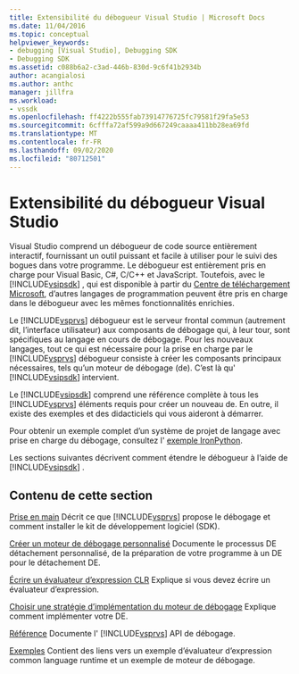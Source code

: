 ```yaml
---
title: Extensibilité du débogueur Visual Studio | Microsoft Docs
ms.date: 11/04/2016
ms.topic: conceptual
helpviewer_keywords:
- debugging [Visual Studio], Debugging SDK
- Debugging SDK
ms.assetid: c088b6a2-c3ad-446b-830d-9c6f41b2934b
author: acangialosi
ms.author: anthc
manager: jillfra
ms.workload:
- vssdk
ms.openlocfilehash: ff4222b555fab73914776725fc79581f29fa5e53
ms.sourcegitcommit: 6cfffa72af599a9d667249caaaa411bb28ea69fd
ms.translationtype: MT
ms.contentlocale: fr-FR
ms.lasthandoff: 09/02/2020
ms.locfileid: "80712501"
---
```

# <a name="visual-studio-debugger-extensibility"></a>Extensibilité du débogueur Visual Studio
Visual Studio comprend un débogueur de code source entièrement interactif, fournissant un outil puissant et facile à utiliser pour le suivi des bogues dans votre programme. Le débogueur est entièrement pris en charge pour Visual Basic, C#, C/C++ et JavaScript. Toutefois, avec le [!INCLUDE[vsipsdk](../../extensibility/includes/vsipsdk_md.md)] , qui est disponible à partir du [Centre de téléchargement Microsoft](https://www.microsoft.com/download/details.aspx?id=21835), d’autres langages de programmation peuvent être pris en charge dans le débogueur avec les mêmes fonctionnalités enrichies.

 Le [!INCLUDE[vsprvs](../../code-quality/includes/vsprvs_md.md)] débogueur est le serveur frontal commun (autrement dit, l’interface utilisateur) aux composants de débogage qui, à leur tour, sont spécifiques au langage en cours de débogage. Pour les nouveaux langages, tout ce qui est nécessaire pour la prise en charge par le [!INCLUDE[vsprvs](../../code-quality/includes/vsprvs_md.md)] débogueur consiste à créer les composants principaux nécessaires, tels qu’un moteur de débogage (de). C’est là qu' [!INCLUDE[vsipsdk](../../extensibility/includes/vsipsdk_md.md)] intervient.

 Le [!INCLUDE[vsipsdk](../../extensibility/includes/vsipsdk_md.md)] comprend une référence complète à tous les [!INCLUDE[vsprvs](../../code-quality/includes/vsprvs_md.md)] éléments requis pour créer un nouveau de. En outre, il existe des exemples et des didacticiels qui vous aideront à démarrer.

 Pour obtenir un exemple complet d’un système de projet de langage avec prise en charge du débogage, consultez l' [exemple IronPython](https://www.microsoft.com/download/details.aspx?id=55984).

 Les sections suivantes décrivent comment étendre le débogueur à l’aide de [!INCLUDE[vsipsdk](../../extensibility/includes/vsipsdk_md.md)] .

## <a name="in-this-section"></a>Contenu de cette section
 [Prise en main](../../extensibility/debugger/getting-started-with-debugger-extensibility.md) Décrit ce que [!INCLUDE[vsprvs](../../code-quality/includes/vsprvs_md.md)] propose le débogage et comment installer le kit de développement logiciel (SDK).

 [Créer un moteur de débogage personnalisé](../../extensibility/debugger/creating-a-custom-debug-engine.md) Documente le processus DE détachement personnalisé, de la préparation de votre programme à un DE pour le détachement DE.

 [Écrire un évaluateur d’expression CLR](../../extensibility/debugger/writing-a-common-language-runtime-expression-evaluator.md) Explique si vous devez écrire un évaluateur d’expression.

 [Choisir une stratégie d’implémentation du moteur de débogage](../../extensibility/debugger/choosing-a-debug-engine-implementation-strategy.md) Explique comment implémenter votre DE.

 [Référence](../../extensibility/debugger/reference/reference-visual-studio-debugging-apis.md) Documente l' [!INCLUDE[vsprvs](../../code-quality/includes/vsprvs_md.md)] API de débogage.

 [Exemples](../../extensibility/debugger/visual-studio-debugging-samples.md) Contient des liens vers un exemple d’évaluateur d’expression common language runtime et un exemple de moteur de débogage.
